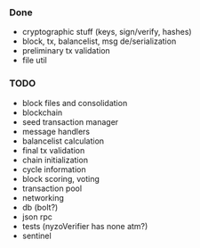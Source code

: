 ### Done
- cryptographic stuff (keys, sign/verify, hashes)
- block, tx, balancelist, msg de/serialization
- preliminary tx validation
- file util

### TODO
- block files and consolidation
- blockchain
- seed transaction manager
- message handlers
- balancelist calculation
- final tx validation
- chain initialization
- cycle information
- block scoring, voting
- transaction pool
- networking
- db (bolt?)
- json rpc
- tests (nyzoVerifier has none atm?)
- sentinel
